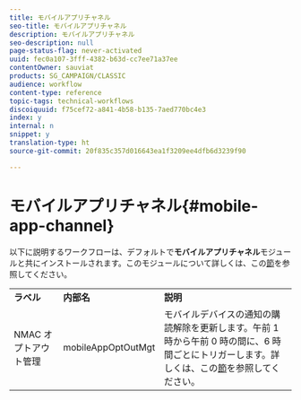 ```yaml
---
title: モバイルアプリチャネル
seo-title: モバイルアプリチャネル
description: モバイルアプリチャネル
seo-description: null
page-status-flag: never-activated
uuid: fec0a107-3fff-4382-b63d-cc7ee71a37ee
contentOwner: sauviat
products: SG_CAMPAIGN/CLASSIC
audience: workflow
content-type: reference
topic-tags: technical-workflows
discoiquuid: f75cef72-a841-4b58-b135-7aed770bc4e3
index: y
internal: n
snippet: y
translation-type: ht
source-git-commit: 20f835c357d016643ea1f3209ee4dfb6d3239f90

---
```



# モバイルアプリチャネル{#mobile-app-channel}

以下に説明するワークフローは、デフォルトで&#x200B;**モバイルアプリチャネル**&#x200B;モジュールと共にインストールされます。このモジュールについて詳しくは、この[節](../../delivery/using/about-mobile-app-channel.md)を参照してください。

<table> 
 <tbody> 
  <tr> 
   <td> <strong>ラベル</strong><br /> </td> 
   <td> <strong>内部名</strong><br /> </td> 
   <td> <strong>説明</strong><br /> </td> 
  </tr> 
  <tr> 
   <td> <span class="uicontrol">NMAC オプトアウト管理</span> <br /> </td> 
   <td> <span class="uicontrol">mobileAppOptOutMgt</span> <br /> </td> 
   <td> モバイルデバイスの通知の購読解除を更新します。午前 1 時から午前 0 時の間に、6 時間ごとにトリガーします。詳しくは、この<a href="../../delivery/using/understanding-quarantine-management.md#push-notification-quarantines">節</a>を参照してください。<br /> </td> 
  </tr> 
 </tbody> 
</table>

